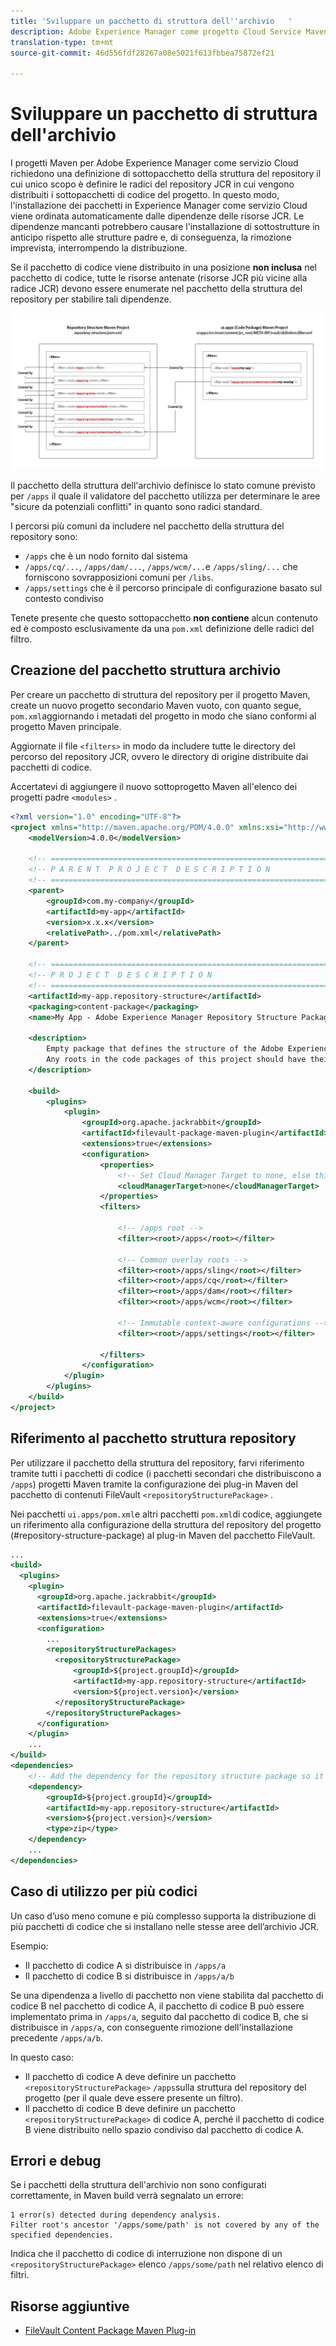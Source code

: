 ```yaml
---
title: 'Sviluppare un pacchetto di struttura dell''archivio   '
description: Adobe Experience Manager come progetto Cloud Service Maven richiede una definizione del sottopacchetto della struttura dell'archivio il cui unico scopo è definire le radici dell'archivio JCR in cui vengono distribuiti i sottopacchetti Codice del progetto.
translation-type: tm+mt
source-git-commit: 46d556fdf28267a08e5021f613fbbea75872ef21

---
```



# Sviluppare un pacchetto di struttura dell&#39;archivio

I progetti Maven per Adobe Experience Manager come servizio Cloud richiedono una definizione di sottopacchetto della struttura del repository il cui unico scopo è definire le radici del repository JCR in cui vengono distribuiti i sottopacchetti di codice del progetto. In questo modo, l&#39;installazione dei pacchetti in Experience Manager come servizio Cloud viene ordinata automaticamente dalle dipendenze delle risorse JCR. Le dipendenze mancanti potrebbero causare l&#39;installazione di sottostrutture in anticipo rispetto alle strutture padre e, di conseguenza, la rimozione imprevista, interrompendo la distribuzione.

Se il pacchetto di codice viene distribuito in una posizione **non inclusa** nel pacchetto di codice, tutte le risorse antenate (risorse JCR più vicine alla radice JCR) devono essere enumerate nel pacchetto della struttura del repository per stabilire tali dipendenze.

![Pacchetto struttura archivio](./assets/repository-structure-packages.png)

Il pacchetto della struttura dell&#39;archivio definisce lo stato comune previsto per `/apps` il quale il validatore del pacchetto utilizza per determinare le aree &quot;sicure da potenziali conflitti&quot; in quanto sono radici standard.

I percorsi più comuni da includere nel pacchetto della struttura del repository sono:

+ `/apps` che è un nodo fornito dal sistema
+ `/apps/cq/...`, `/apps/dam/...`, `/apps/wcm/...`e `/apps/sling/...` che forniscono sovrapposizioni comuni per `/libs`.
+ `/apps/settings` che è il percorso principale di configurazione basato sul contesto condiviso

Tenete presente che questo sottopacchetto **non contiene** alcun contenuto ed è composto esclusivamente da una `pom.xml` definizione delle radici del filtro.

## Creazione del pacchetto struttura archivio

Per creare un pacchetto di struttura del repository per il progetto Maven, create un nuovo progetto secondario Maven vuoto, con quanto segue, `pom.xml`aggiornando i metadati del progetto in modo che siano conformi al progetto Maven principale.

Aggiornate il file `<filters>` in modo da includere tutte le directory del percorso del repository JCR, ovvero le directory di origine distribuite dai pacchetti di codice.

Accertatevi di aggiungere il nuovo sottoprogetto Maven all&#39;elenco dei progetti padre `<modules>` .

```xml
<?xml version="1.0" encoding="UTF-8"?>
<project xmlns="http://maven.apache.org/POM/4.0.0" xmlns:xsi="http://www.w3.org/2001/XMLSchema-instance" xsi:schemaLocation="http://maven.apache.org/POM/4.0.0 http://maven.apache.org/maven-v4_0_0.xsd">
    <modelVersion>4.0.0</modelVersion>

    <!-- ====================================================================== -->
    <!-- P A R E N T  P R O J E C T  D E S C R I P T I O N                      -->
    <!-- ====================================================================== -->
    <parent>
        <groupId>com.my-company</groupId>
        <artifactId>my-app</artifactId>
        <version>x.x.x</version>
        <relativePath>../pom.xml</relativePath>
    </parent>

    <!-- ====================================================================== -->
    <!-- P R O J E C T  D E S C R I P T I O N                                   -->
    <!-- ====================================================================== -->
    <artifactId>my-app.repository-structure</artifactId>
    <packaging>content-package</packaging>
    <name>My App - Adobe Experience Manager Repository Structure Package</name>

    <description>
        Empty package that defines the structure of the Adobe Experience Manager repository the code packages in this project deploy into.
        Any roots in the code packages of this project should have their parent enumerated in the filters list below.
    </description>

    <build>
        <plugins>
            <plugin>
                <groupId>org.apache.jackrabbit</groupId>
                <artifactId>filevault-package-maven-plugin</artifactId>
                <extensions>true</extensions>
                <configuration>
                    <properties>
                        <!-- Set Cloud Manager Target to none, else this package will be deployed and remove all defined filter roots -->
                        <cloudManagerTarget>none</cloudManagerTarget>
                    </properties>
                    <filters>

                        <!-- /apps root -->
                        <filter><root>/apps</root></filter>

                        <!-- Common overlay roots -->
                        <filter><root>/apps/sling</root></filter>
                        <filter><root>/apps/cq</root></filter>
                        <filter><root>/apps/dam</root></filter>
                        <filter><root>/apps/wcm</root></filter>

                        <!-- Immutable context-aware configurations -->
                        <filter><root>/apps/settings</root></filter>

                    </filters>
                </configuration>
            </plugin>
        </plugins>
    </build>
</project>
```

## Riferimento al pacchetto struttura repository

Per utilizzare il pacchetto della struttura del repository, farvi riferimento tramite tutti i pacchetti di codice (i pacchetti secondari che distribuiscono a `/apps`) progetti Maven tramite la configurazione dei plug-in Maven del pacchetto di contenuti FileVault `<repositoryStructurePackage>` .

Nei pacchetti `ui.apps/pom.xml`e altri pacchetti `pom.xml`di codice, aggiungete un riferimento alla configurazione della struttura del repository del progetto (#repository-structure-package) al plug-in Maven del pacchetto FileVault.

```xml
...
<build>
  <plugins>
    <plugin>
      <groupId>org.apache.jackrabbit</groupId>
      <artifactId>filevault-package-maven-plugin</artifactId>
      <extensions>true</extensions>
      <configuration>
        ...
        <repositoryStructurePackages>
          <repositoryStructurePackage>
              <groupId>${project.groupId}</groupId>
              <artifactId>my-app.repository-structure</artifactId>
              <version>${project.version}</version>
          </repositoryStructurePackage>
        </repositoryStructurePackages>
      </configuration>
    </plugin>
    ...
</build>
<dependencies>
    <!-- Add the dependency for the repository structure package so it resolves -->
    <dependency>
        <groupId>${project.groupId}</groupId>
        <artifactId>my-app.repository-structure</artifactId>
        <version>${project.version}</version>
        <type>zip</type>
    </dependency>
    ...
</dependencies>
```

## Caso di utilizzo per più codici

Un caso d’uso meno comune e più complesso supporta la distribuzione di più pacchetti di codice che si installano nelle stesse aree dell’archivio JCR.

Esempio:

+ Il pacchetto di codice A si distribuisce in `/apps/a`
+ Il pacchetto di codice B si distribuisce in `/apps/a/b`

Se una dipendenza a livello di pacchetto non viene stabilita dal pacchetto di codice B nel pacchetto di codice A, il pacchetto di codice B può essere implementato prima in `/apps/a`, seguito dal pacchetto di codice B, che si distribuisce in `/apps/a`, con conseguente rimozione dell&#39;installazione precedente `/apps/a/b`.

In questo caso:

+ Il pacchetto di codice A deve definire un pacchetto `<repositoryStructurePackage>` `/apps`sulla struttura del repository del progetto (per il quale deve essere presente un filtro).
+ Il pacchetto di codice B deve definire un pacchetto `<repositoryStructurePackage>` di codice A, perché il pacchetto di codice B viene distribuito nello spazio condiviso dal pacchetto di codice A.

## Errori e debug

Se i pacchetti della struttura dell&#39;archivio non sono configurati correttamente, in Maven build verrà segnalato un errore:

```
1 error(s) detected during dependency analysis.
Filter root's ancestor '/apps/some/path' is not covered by any of the specified dependencies.
```

Indica che il pacchetto di codice di interruzione non dispone di un `<repositoryStructurePackage>` elenco `/apps/some/path` nel relativo elenco di filtri.

## Risorse aggiuntive

+ [FileVault Content Package Maven Plug-in](http://jackrabbit.apache.org/filevault-package-maven-plugin/)
